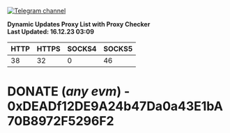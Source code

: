 [![Telegram channel](https://img.shields.io/endpoint?url=https://runkit.io/damiankrawczyk/telegram-badge/branches/master?url=https://t.me/n4z4v0d)](https://t.me/n4z4v0d) 

**Dynamic Updates Proxy List with Proxy Checker**  
**Last Updated: 16.12.23 03:09**

| HTTP        | HTTPS        | SOCKS4        | SOCKS5        |
|-------------|--------------|---------------|---------------|
| 38 | 32 | 0 | 46 |


# DONATE (_any evm_) - 0xDEADf12DE9A24b47Da0a43E1bA70B8972F5296F2
